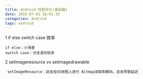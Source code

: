 ```yaml
---
title: Android-性能优化(基础篇)
date: 2016-07-01 16:01:33
categories: Android
tags: android
---
```



1 if else switch case 效率
```
if else：小场景
switch case：分支语句较多
```
2 setimageresource vs setimagedrawable
```
 setImageResource：这会在UI线程上进行 Bitmap读取和解码，这会导致延迟
```
